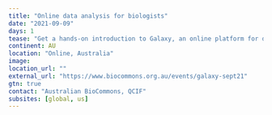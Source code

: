 ```yaml
---
title: "Online data analysis for biologists"
date: "2021-09-09"
days: 1
tease: "Get a hands-on introduction to Galaxy, an online platform for data analysis. Applications close at 5pm AEST Tuesday 31 August."
continent: AU
location: "Online, Australia"
image: 
location_url: ""
external_url: "https://www.biocommons.org.au/events/galaxy-sept21"
gtn: true
contact: "Australian BioCommons, QCIF"
subsites: [global, us]
---
```

